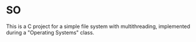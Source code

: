 # SO
This is a C project for a simple file system with multithreading, implemented during a "Operating Systems" class.
